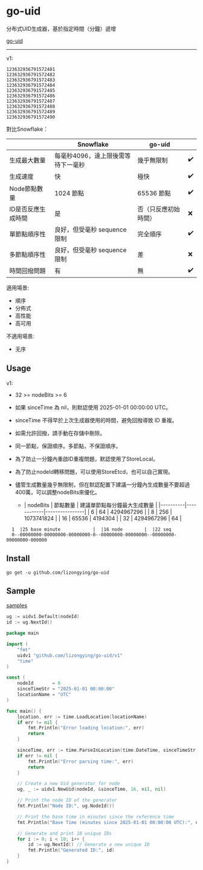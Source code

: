 # go-uid

分布式UID生成器，基於指定時間（分鐘）遞增

[go-uid](https://github.com/lizongying/go-uid)
___
v1:

    123632936791572481
    123632936791572482
    123632936791572483
    123632936791572484
    123632936791572485
    123632936791572486
    123632936791572487
    123632936791572488
    123632936791572489
    123632936791572490

對比Snowflake：

|            | Snowflake           | go-uid     |    |
|------------|---------------------|------------|----|
| 生成最大數量     | 每毫秒4096，達上限後需等待下一毫秒 | 幾乎無限制      | ✔️ |
| 生成速度       | 快                   | 極快         | ✔️ |
| Node節點數量   | 1024 節點             | 65536 節點   | ✔️ |
| ID是否反應生成時間 | 是                   | 否（只反應初始時間） | ❌  |
| 單節點順序性     | 良好，但受毫秒 sequence 限制 | 完全順序       | ✔️ |
| 多節點順序性     | 良好，但受毫秒 sequence 限制 | 差          | ❌️ |
| 時間回撥問題     | 有                   | 無          | ✔️ |

適用場景:

- 順序
- 分佈式
- 高性能
- 高可用

不適用場景:

- 无序

## Usage

v1:

- 32 >= nodeBits >= 6
- 如果 sinceTime 為 nil，則默認使用 2025-01-01 00:00:00 UTC。
- sinceTime 不得早於上次生成器使用的時間，避免回撥導致 ID 重複。
- 如需允許回撥，請手動在存儲中刪除。
- 同一節點，保證順序。多節點，不保證順序。
- 為了防止一分鐘內重啟ID重複問題，默認使用了StoreLocal。
- 為了防止nodeId轉移問題，可以使用StoreEtcd，也可以自己實現。
- 儘管生成數量幾乎無限制，但在默認配置下建議一分鐘內生成數量不要超過400萬，可以調整nodeBits來優化。

    - | nodeBits | 節點數量 | 建議單節點每分鐘最大生成數量 |
                  |----------|------------|----------------|
      | 6 | 64 | 4294967296     |
      | 8 | 256 | 1073741824     |
      | 16 | 65536 | 4194304        |
      | 32 | 4294967296 | 64             |

```
  1  |25 base minute            |  |16 node        |  |22 seq
  0--00000000-00000000-00000000-0--00000000-00000000--00000000-00000000-000000

```

## Install

```shell
go get -u github.com/lizongying/go-uid
```

## Sample

[samples](samples)

```go
ug := uidv1.Default(nodeId)
id := ug.NextId()
```

```go
package main

import (
	"fmt"
	uidv1 "github.com/lizongying/go-uid/v1"
	"time"
)

const (
	nodeId       = 0
	sinceTimeStr = "2025-01-01 00:00:00"
	locationName = "UTC"
)

func main() {
	location, err := time.LoadLocation(locationName)
	if err != nil {
		fmt.Println("Error loading location:", err)
		return
	}

	sinceTime, err := time.ParseInLocation(time.DateTime, sinceTimeStr, location)
	if err != nil {
		fmt.Println("Error parsing time:", err)
		return
	}

	// Create a new Uid generator for node
	ug, _ := uidv1.NewUid(nodeId, &sinceTime, 16, nil, nil)

	// Print the node ID of the generator
	fmt.Println("Node ID:", ug.NodeId())

	// Print the base time in minutes since the reference time
	fmt.Println("Base Time (minutes since 2025-01-01 00:00:00 UTC):", ug.Base())

	// Generate and print 10 unique IDs
	for i := 0; i < 10; i++ {
		id := ug.NextId() // Generate a new unique ID
		fmt.Println("Generated ID:", id)
	}
}

```
